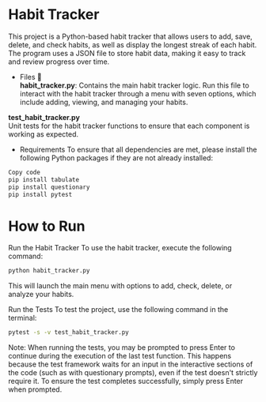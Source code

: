# Habit Tracker

This project is a Python-based habit tracker that allows users to add, save, delete, and check habits, as well as display the longest streak of each habit. The program uses a JSON file to store habit data, making it easy to track and review progress over time.



* Files 📃  
**habit_tracker.py**: Contains the main habit tracker logic. Run this file to interact with the habit tracker through a menu with seven options, which include adding, viewing, and managing your habits.

**test_habit_tracker.py**   
Unit tests for the habit tracker functions to ensure that each component is working as expected.  

* Requirements
To ensure that all dependencies are met, please install the following Python packages if they are not already installed:

```bash
Copy code
pip install tabulate
pip install questionary
pip install pytest
```

# How to Run
Run the Habit Tracker
To use the habit tracker, execute the following command:

```bash
python habit_tracker.py
```
This will launch the main menu with options to add, check, delete, or analyze your habits.

Run the Tests
To test the project, use the following command in the terminal:

```bash
pytest -s -v test_habit_tracker.py
```

Note: When running the tests, you may be prompted to press Enter to continue during the execution of the last test function. This happens because the test framework waits for an input in the interactive sections of the code (such as with questionary prompts), even if the test doesn't strictly require it. To ensure the test completes successfully, simply press Enter when prompted.